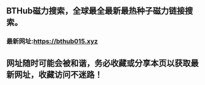 ## **BTHub磁力搜索，全球最全最新最热种子磁力链接搜索。**
### 最新网址:<a href="https://bthub015.xyz" target="_blank">https://bthub015.xyz</a>
## 网址随时可能会被和谐，务必收藏或分享本页以获取最新网址，收藏访问不迷路！

     


